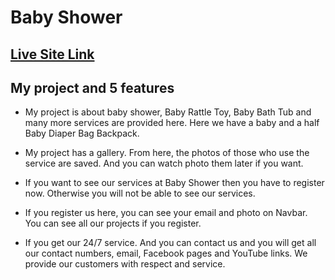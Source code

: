 # Baby Shower

## [ Live Site Link](https://baby-shower-9786e.web.app)

## My project and 5 features

- My project is about baby shower, Baby Rattle Toy, Baby Bath Tub and many more services are provided here. Here we have a baby and a half Baby Diaper Bag Backpack.

- My project has a gallery. From here, the photos of those who use the service are saved. And you can watch photo them later if you want.

- If you want to see our services at Baby Shower then you have to register now. Otherwise you will not be able to see our services.

- If you register us here, you can see your email and photo on Navbar. You can see all our projects if you register.

- If you get our 24/7 service. And you can contact us and you will get all our contact numbers, email, Facebook pages and YouTube links. We provide our customers with respect and service.
